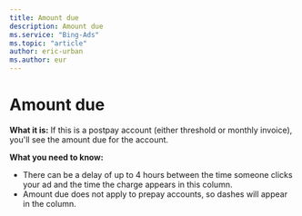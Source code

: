 ```yaml
---
title: Amount due
description: Amount due
ms.service: "Bing-Ads"
ms.topic: "article"
author: eric-urban
ms.author: eur
---
```


# Amount due

**What it is:**     If this is a postpay account (either threshold or monthly invoice), you'll see the amount due for the account.

**What you need to know:**

- There can be a delay of up to 4 hours between the time someone clicks your ad and the time the charge appears in this column.
- Amount due does not apply to prepay accounts, so dashes will appear in the column.


